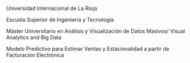 #
Universidad Internacional de La Rioja

Escuela Superior de Ingeniería y Tecnología

Máster Universitario en Análisis y Visualización de Datos Masivos/ Visual Analytics and Big Data

Modelo Predictivo para Estimar Ventas y Estacionalidad a partir de Facturación Electrónica
